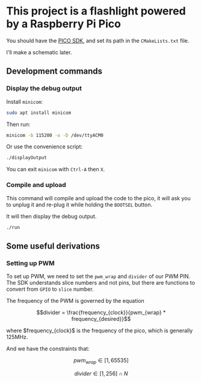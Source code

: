 # This project is a flashlight powered by a Raspberry Pi Pico

You should have the [PICO SDK](https://github.com/raspberrypi/pico-sdk),
and set its path in the `CMakeLists.txt` file.

I'll make a schematic later.

## Development commands

### Display the debug output

Install `minicom`:

```bash
sudo apt install minicom
```

Then run:

```bash
minicom -b 115200 -o -D /dev/ttyACM0
```

Or use the convenience script:

```bash
./displayOutput
```

You can exit `minicom` with `Ctrl-A` then `X`.

### Compile and upload

This command will compile and upload the code to the pico,
it will ask you to unplug it and re-plug it while holding the `BOOTSEL` button.

It will then display the debug output.

```bash
./run
```

## Some useful derivations

### Setting up PWM

To set up PWM, we need to set the `pwm_wrap` and `divider` of our PWM PIN.
The SDK understands slice numbers and not pins, but there are functions to convert from `GPIO` to `slice` number.

The frequency of the PWM is governed by the equation


$$divider = \frac{frequency_{clock}}{pwm_{wrap} * frequency_{desired}}$$

where \$frequency_{clock}\$ is the frequency of the pico, which is generally 125MHz.

And we have the constraints that:

$$pwm_{wrap} \in [1, 65535]$$

$$divider \in [1, 256] \cap N$$

